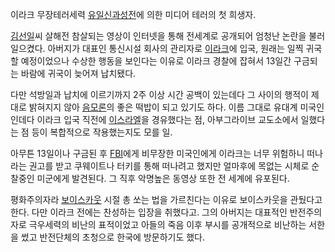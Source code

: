 이라크 무장테러세력 [유일신과성전](%EC%9C%A0%EC%9D%BC%EC%8B%A0%EA%B3%BC%20%EC%84%B1%EC%A0%84.md)에 의한 미디어
테러의 첫 희생자.

[김선일](%EA%B9%80%EC%84%A0%EC%9D%BC.md)씨 살해전 참살되는 영상이 인터넷을 통해 전세계로 공개되어 엄청난
논란을 불러 일으켰다. 아버지가 대표인 통신시설 회사의 관리자로 [이라크](%EC%9D%B4%EB%9D%BC%ED%81%AC.md)에
입국, 원래는 일찍 귀국할 예정이었으나 수상한 행동을 보인다는 이유로 이라크 경찰에 잡혀서 13일간 구금되는 바람에 귀국이 늦어져 납치됐다.

다만 석방일과 납치에 이르기까지 2주 이상 시간 공백이 있는데다 그 사이의 행적이 제대로 밝혀지지 않아
[음모론](%EC%9D%8C%EB%AA%A8%EB%A1%A0.md)의 좋은 떡밥이 되고 있기도 하다. 이름 그대로 유대계 미국인인데다
이라크 입국 직전에 [이스라엘](%EC%9D%B4%EC%8A%A4%EB%9D%BC%EC%97%98.md)을 경유했다는 점, 아부그라이브
교도소에서 일했다는 점 등이 복합적으로 작용했는지도 모를 일.

아무튼 13일이나 구금된 후 [FBI](FBI.md)에게 비무장한 미국인에게 이라크는 너무 위험하니 떠나라는 권고를 받고 쿠웨이트나
터키를 통해 떠나려고 했지만 얼마후에 목없는 시체로 순찰중인 미군에게 발견된다. 그 직후 악명높은 동영상 또한 전 세계에 유포된다.

평화주의자라 [보이스카웃](%EB%B3%B4%EC%9D%B4%EC%8A%A4%EC%B9%B4%EC%9B%83.md) 시절 총 쏘는 법을
가르친다는 이유로 보이스카웃을 관뒀다고 한다. 다만 이라크 전에는 찬성하는 입장을 취했다고. 그의 아버지는 대표적인 반전주의자로 극우세력의
비난의 표적이었고 아들의 죽음 이후 부시를 공개적으로 비난하는 서한을 썼고 반전단체의 초청으로 한국에 방문하기도 했다.

